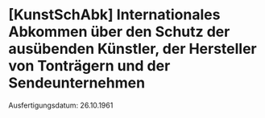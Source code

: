 # [KunstSchAbk] Internationales Abkommen über den Schutz der ausübenden Künstler, der Hersteller von Tonträgern und der Sendeunternehmen

Ausfertigungsdatum: 26.10.1961

 